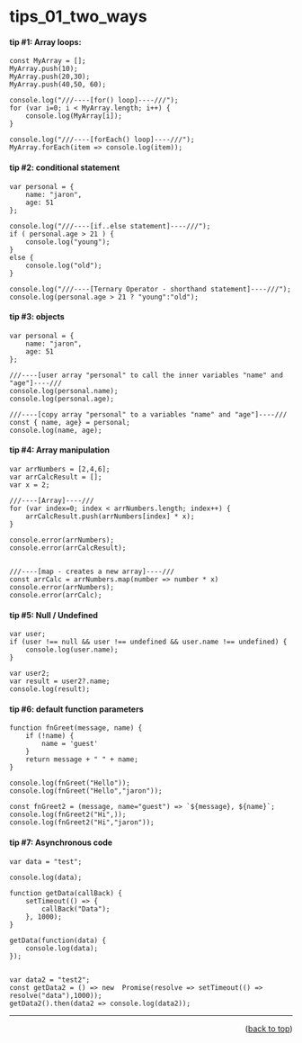 <a name="topage"></a>

# tips_01_two_ways

#### tip #1: Array loops:

```
const MyArray = [];
MyArray.push(10);
MyArray.push(20,30);
MyArray.push(40,50, 60);

console.log("///----[for() loop]----///");
for (var i=0; i < MyArray.length; i++) {
    console.log(MyArray[i]);
}

console.log("///----[forEach() loop]----///");
MyArray.forEach(item => console.log(item));
```

#### tip #2: conditional statement

```
var personal = {
    name: "jaron",
    age: 51
};

console.log("///----[if..else statement]----///");
if ( personal.age > 21 ) {
    console.log("young");
}
else {
    console.log("old");
}

console.log("///----[Ternary Operator - shorthand statement]----///");
console.log(personal.age > 21 ? "young":"old");
```

#### tip #3: objects

```
var personal = {
    name: "jaron",
    age: 51
};

///----[user array "personal" to call the inner variables "name" and "age"]----///
console.log(personal.name);
console.log(personal.age);

///----[copy array "personal" to a variables "name" and "age"]----///
const { name, age} = personal;
console.log(name, age);
```

#### tip #4: Array manipulation

```
var arrNumbers = [2,4,6];
var arrCalcResult = [];
var x = 2;

///----[Array]----///
for (var index=0; index < arrNumbers.length; index++) {
    arrCalcResult.push(arrNumbers[index] * x);
}

console.error(arrNumbers); 
console.error(arrCalcResult); 


///----[map - creates a new array]----///
const arrCalc = arrNumbers.map(number => number * x) 
console.error(arrNumbers); 
console.error(arrCalc); 
```

#### tip #5: Null / Undefined

```
var user;
if (user !== null && user !== undefined && user.name !== undefined) {
    console.log(user.name);
}

var user2;
var result = user2?.name;
console.log(result);
```

#### tip #6: default function parameters

```
function fnGreet(message, name) {
    if (!name) { 
        name = 'guest'
    }
    return message + " " + name;
}

console.log(fnGreet("Hello"));
console.log(fnGreet("Hello","jaron"));

const fnGreet2 = (message, name="guest") => `${message}, ${name}`;
console.log(fnGreet2("Hi",));
console.log(fnGreet2("Hi","jaron"));
```

#### tip #7: Asynchronous code

```
var data = "test";

console.log(data);

function getData(callBack) {
    setTimeout(() => {
        callBack("Data");
    }, 1000);
}

getData(function(data) {
    console.log(data);
});


var data2 = "test2";
const getData2 = () => new  Promise(resolve => setTimeout(() => resolve("data"),1000));
getData2().then(data2 => console.log(data2));
```

-----

<p align="right">(<a href="#topage">back to top</a>)</p>
<br/>
<br/>
